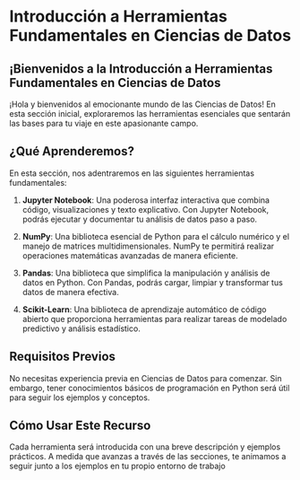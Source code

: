 # Introducción a Herramientas Fundamentales en Ciencias de Datos

## ¡Bienvenidos a la Introducción a Herramientas Fundamentales en Ciencias de Datos

¡Hola y bienvenidos al emocionante mundo de las Ciencias de Datos! En esta sección inicial, exploraremos las herramientas esenciales que sentarán las bases para tu viaje en este apasionante campo.

## ¿Qué Aprenderemos?

En esta sección, nos adentraremos en las siguientes herramientas fundamentales:

1. **Jupyter Notebook**: Una poderosa interfaz interactiva que combina código, visualizaciones y texto explicativo. Con Jupyter Notebook, podrás ejecutar y documentar tu análisis de datos paso a paso.

2. **NumPy**: Una biblioteca esencial de Python para el cálculo numérico y el manejo de matrices multidimensionales. NumPy te permitirá realizar operaciones matemáticas avanzadas de manera eficiente.

3. **Pandas**: Una biblioteca que simplifica la manipulación y análisis de datos en Python. Con Pandas, podrás cargar, limpiar y transformar tus datos de manera efectiva.

4. **Scikit-Learn**: Una biblioteca de aprendizaje automático de código abierto que proporciona herramientas para realizar tareas de modelado predictivo y análisis estadístico.

## Requisitos Previos

No necesitas experiencia previa en Ciencias de Datos para comenzar. Sin embargo, tener conocimientos básicos de programación en Python será útil para seguir los ejemplos y conceptos.

## Cómo Usar Este Recurso

Cada herramienta será introducida con una breve descripción y ejemplos prácticos. A medida que avanzas a través de las secciones, te animamos a seguir junto a los ejemplos en tu propio entorno de trabajo
